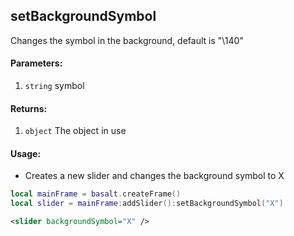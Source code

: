 ## setBackgroundSymbol
Changes the symbol in the background, default is "\140"

#### Parameters: 
1. `string` symbol

#### Returns:
1. `object` The object in use

#### Usage:
* Creates a new slider and changes the background symbol to X
```lua
local mainFrame = basalt.createFrame()
local slider = mainFrame:addSlider():setBackgroundSymbol("X")
```
```xml
<slider backgroundSymbol="X" />
```